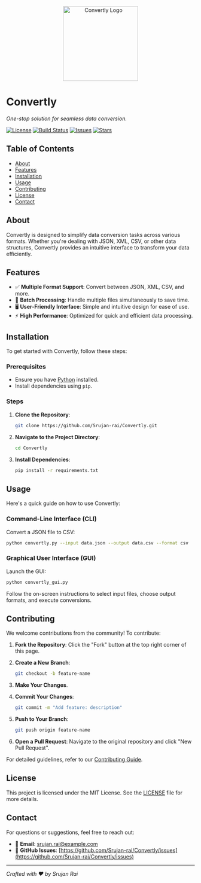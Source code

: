 
<div align="center">
  <img src="path_to_your_logo" alt="Convertly Logo" width="200" />
</div>

# Convertly

*One-stop solution for seamless data conversion.*

[![License](https://img.shields.io/github/license/Srujan-rai/Convertly)](LICENSE)
[![Build Status](https://img.shields.io/github/actions/workflow/status/Srujan-rai/Convertly/ci.yml)](https://github.com/Srujan-rai/Convertly/actions)
[![Issues](https://img.shields.io/github/issues/Srujan-rai/Convertly)](https://github.com/Srujan-rai/Convertly/issues)
[![Stars](https://img.shields.io/github/stars/Srujan-rai/Convertly)](https://github.com/Srujan-rai/Convertly/stargazers)

## Table of Contents

- [About](#about)
- [Features](#features)
- [Installation](#installation)
- [Usage](#usage)
- [Contributing](#contributing)
- [License](#license)
- [Contact](#contact)

## About

Convertly is designed to simplify data conversion tasks across various formats. Whether you're dealing with JSON, XML, CSV, or other data structures, Convertly provides an intuitive interface to transform your data efficiently.

## Features

- ✅ **Multiple Format Support**: Convert between JSON, XML, CSV, and more.
- 🚀 **Batch Processing**: Handle multiple files simultaneously to save time.
- 🖥️ **User-Friendly Interface**: Simple and intuitive design for ease of use.
- ⚡ **High Performance**: Optimized for quick and efficient data processing.

## Installation

To get started with Convertly, follow these steps:

### Prerequisites

- Ensure you have [Python](https://www.python.org/downloads/) installed.
- Install dependencies using `pip`.

### Steps

1. **Clone the Repository**:

   ```bash
   git clone https://github.com/Srujan-rai/Convertly.git
   ```

2. **Navigate to the Project Directory**:

   ```bash
   cd Convertly
   ```

3. **Install Dependencies**:

   ```bash
   pip install -r requirements.txt
   ```

## Usage

Here's a quick guide on how to use Convertly:

### Command-Line Interface (CLI)

Convert a JSON file to CSV:

```bash
python convertly.py --input data.json --output data.csv --format csv
```

### Graphical User Interface (GUI)

Launch the GUI:

```bash
python convertly_gui.py
```

Follow the on-screen instructions to select input files, choose output formats, and execute conversions.

## Contributing

We welcome contributions from the community! To contribute:

1. **Fork the Repository**: Click the "Fork" button at the top right corner of this page.
2. **Create a New Branch**:

   ```bash
   git checkout -b feature-name
   ```

3. **Make Your Changes**.
4. **Commit Your Changes**:

   ```bash
   git commit -m "Add feature: description"
   ```

5. **Push to Your Branch**:

   ```bash
   git push origin feature-name
   ```

6. **Open a Pull Request**: Navigate to the original repository and click "New Pull Request".

For detailed guidelines, refer to our [Contributing Guide](CONTRIBUTING.md).

## License

This project is licensed under the MIT License. See the [LICENSE](LICENSE) file for more details.

## Contact

For questions or suggestions, feel free to reach out:

- 📧 **Email**: [srujan.rai@example.com](mailto:srujan.rai@example.com)
- 🐛 **GitHub Issues**: [https://github.com/Srujan-rai/Convertly/issues](https://github.com/Srujan-rai/Convertly/issues)

---

*Crafted with ❤️ by Srujan Rai*


